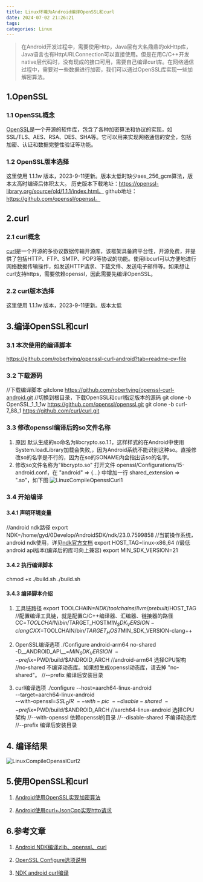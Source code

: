 ```yaml
---
title: Linux环境为Android编译OpenSSL和curl
date: 2024-07-02 21:26:21
tags:
categories: Linux
---
```


> 在Android开发过程中，需要使用Http，Java层有大名鼎鼎的okHttp库，Java语言也有HttpURLConnection可以直接使用。但是在用C/C++开发native层代码时，没有现成的接口可用，需要自己编译curl库。在网络通信过程中，需要对一些数据进行加密，我们可以通过OpenSSL库实现一些加解密算法。

## 1.OpenSSL

### 1.1 OpenSSL概念 
[OpenSSL](https://www.openssl.org/source/)是一个开源的软件库，包含了各种加密算法和协议的实现，如SSL/TLS、AES、RSA、DES、SHA等。它可以用来实现网络通信的安全，包括加密、认证和数据完整性验证等功能。

### 1.2 OpenSSL版本选择 
这里使用 1.1.1w 版本，2023-9-11更新。版本太低时缺少aes_256_gcm算法，版本太高时编译后体积太大。
历史版本下载地址：https://openssl-library.org/source/old/1.1.1/index.html。
github地址：https://github.com/openssl/openssl。

## 2.curl

### 2.1 curl概念 
[curl](https://curl.se/)是一个开源的多协议数据传输开源库，该框架具备跨平台性，开源免费，并提供了包括HTTP、FTP、SMTP、POP3等协议的功能。使用libcurl可以方便地进行网络数据传输操作，如发送HTTP请求、下载文件、发送电子邮件等。如果想让curl支持https，需要依赖openssl，因此需要先编译OpenSSL。

### 2.2 curl版本选择 
这里使用 1.1.1w 版本，2023-9-11更新。版本太低

## 3.编译OpenSSL和curl

### 3.1 本次使用的编译脚本
https://github.com/robertying/openssl-curl-android?tab=readme-ov-file
### 3.2 下载源码
//下载编译脚本
gitclone https://github.com/robertying/openssl-curl-android.git
//切换到根目录，下载OpenSSL和curl指定版本的源码
git clone -b OpenSSL_1_1_1w https://github.com/openssl/openssl.git
git clone -b curl-7_88_1 https://github.com/curl/curl.git
### 3.3 修改openssl编译后的so文件名称
1. 原因
默认生成的so命名为libcrypto.so.1.1，这样样式的在Android中使用System.loadLibrary加载会失败,，因为Android系统不能识别这种so。直接修改so的名字是不行的，因为在so的SONAME内会指出该so的名字。
2. 修改so文件名称为"libcrypto.so"
打开文件 openssl/Configurations/15-android.conf，在 "android" => {...} 中增加一行 shared_extension => ".so"，如下图
![LinuxCompileOpensslCurl1](/images/LinuxCompileOpensslCurl1.png)

### 3.4 开始编译

#### 3.4.1 声明环境变量
//android ndk路径
export NDK=/home/gyd/0Develop/AndroidSDK/ndk/23.0.7599858
//当前操作系统，android ndk使用，详见[ndk官方文档](https://developer.android.com/ndk/guides/other_build_systems#overview)
export HOST_TAG=linux-x86_64
//最低android api版本(编译后的库可向上兼容)
export MIN_SDK_VERSION=21

#### 3.4.2 执行编译脚本
chmod +x ./build.sh
./build.sh

#### 3.4.3 编译脚本介绍
1. 工具链路径
export TOOLCHAIN=$NDK/toolchains/llvm/prebuilt/$HOST_TAG
//配置编译工具链，就是配置C/C++编译器、汇编器、链接器的路径
CC=$TOOLCHAIN/bin/$TARGET_HOST$MIN_SDK_VERSION-clang
CXX=$TOOLCHAIN/bin/$TARGET_HOST$MIN_SDK_VERSION-clang++

2. OpenSSL编译选项
./Configure android-arm64 no-shared \
 -D__ANDROID_API__=$MIN_SDK_VERSION \
 --prefix=$PWD/build/$ANDROID_ARCH
//android-arm64 选择CPU架构
//no-shared 不编译动态库。如果想生成openssl动态库，请去掉 "no-shared"。
//--prefix 编译后安装目录

3. curl编译选项
./configure --host=aarch64-linux-android \
 --target=aarch64-linux-android \
 --with-openssl=$SSL_DIR \
 --with-pic \
 --disable-shared \
 --prefix=$PWD/build/$ANDROID_ARCH
//aarch64-linux-android 选择CPU架构
//--with-openssl 依赖openssl的目录
//--disable-shared 不编译动态库
//--prefix 编译后安装目录

## 4. 编译结果

![LinuxCompileOpensslCurl2](/images/LinuxCompileOpensslCurl2.png)

## 5.使用OpenSSL和curl

1. [Android使用OpenSSL实现加密算法](http://localhost:4000/2024/07/03/AndroidOpensslEncrypt/)

2. [Android使用curl+JsonCpp实现http请求](http://localhost:4000/2024/07/04/AndroidCurlHttp/)


## 6.参考文章

1. [Android NDK编译zlib、openssl、curl](https://blog.csdn.net/lkun2002/article/details/129595631)

2. [OpenSSL Configure选项说明](https://blog.csdn.net/shb8845369/article/details/100833825)

3. [NDK android curl编译](https://blog.51cto.com/u_16213675/7360568)